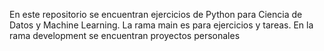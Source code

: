 En este repositorio se encuentran ejercicios de Python para Ciencia de Datos y Machine Learning.
La rama main es para ejercicios y tareas.
En la rama development se encuentran proyectos personales
